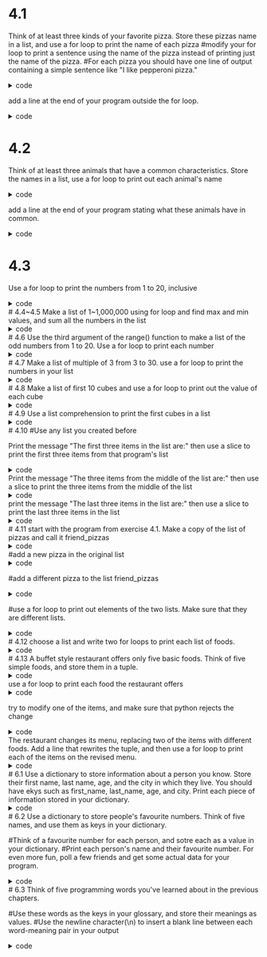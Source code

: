 # 4.1 
Think of at least three kinds of your favorite pizza. Store these pizzas name in a list, and use a for loop to print the name of each pizza
#modify your for loop to print a sentence using the name of the pizza instead of printing just the name of the pizza. 
#For each pizza you should have one line of output containing a simple sentence like "I like pepperoni pizza."

<details>
  <summary>code</summary>
  
  ```
  favorite_pizzas = ["Cheese pizza", "Sweet potato pizza", "Big pizza"]
  for a in favorite_pizzas:
      print(a)
      print("I like {}.".format(a))
  ```
</details>

add a line at the end of your program outside the for loop.

<details>
  <summary>code</summary>
  
  ```
  print("I love pizza!")
  ```
</details>

# 4.2

Think of at least three animals that have a common characteristics. Store the names in a list, use a for loop to print out each animal's name
<details>
  <summary>code</summary>
  
  ```
  animals = ["lion", "zebra", "cheetah"]
  for animal in animals:
    print(animal)

  #modify your program to print a statement about each animal, such as a dog would make a great pet.
    print(f"{animal} is strong")
  ```
</details>

add a line at the end of your program stating what these animals have in common.
<details>
  <summary>code</summary>
  
  ```
  animals = ["lion", "zebra", "cheetah"]
  for animal in animals:
    print(animal)

  print("These animals are in Africa")
  ```
</details>

# 4.3
Use a for loop to print the numbers from 1 to 20, inclusive
<details>
  <summary>code</summary>
  ```
  for number in range(1,21):
    print(number)
  ```
</details>
# 4.4~4.5 
Make a list of 1~1,000,000 using for loop and find max and min values, and sum all the numbers in the list
<details>
  <summary>code</summary>
  ```
  n = []
  for number in range(1,1000001):
    n.append(number)
  print(n,min(n),max(n),sum(n))
  ```
</details>  
# 4.6 
Use the third argument of the range() function to make a list of the odd numbers from 1 to 20. Use a for loop to print each number
<details>
  <summary>code</summary>
  ```
  print(list(range(1,21,2)))
  ```
</details>
# 4.7 
Make a list of multiple of 3 from 3 to 30. use a for loop to print the numbers in your list
<details>
  <summary>code</summary>
  ```
  threes = []
  for a in range(3,31):
   if (a % 3 == 0):
      threes.append(a)
  print(threes)
  ```
</details>
# 4.8 
Make a list of first 10 cubes and use a for loop to print out the value of each cube
<details>
  <summary>code</summary>
  ```
  cubes = []
  for cube in range(1,11):
   cubes.append(cube**3)
  print(cubes)
  ```
</details>
# 4.9 
Use a list comprehension to print the first cubes in a list
<details>
  <summary>code</summary>
  ```
  cubes_list_comprehension = [cube**3 for cube in range(1,11)]
  print(cubes_list_comprehension)
  ```
</details>
# 4.10 
#Use any list you created before

Print the message "The first three items in the list are:" then use a slice to print the first three items from that program's list
<details>
  <summary>code</summary>
  ```
  print("The first three items in the list are:")
  print(cubes_list_comprehension[:3])
  ```
</details>
Print the message "The three items from the middle of the list are:" then use a slice to print the three items from the middle of the list
<details>
  <summary>code</summary>
  ```
  print("The three items from the middle of the list are:")
  print(cubes_list_comprehension[2:5])
  ```
</details>
print the message "The last three items in the list are:" then use a slice to print the last three items in the list
<details>
  <summary>code</summary>
  ```
  print("The last three items in the list are:")
  print(cubes_list_comprehension[-3:])
  ```
</details>
# 4.11
start with the program from exercise 4.1. Make a copy of the list of pizzas and call it friend_pizzas
<details>
  <summary>code</summary>
  ```
  print(favorite_pizzas)
  friend_pizzas = favorite_pizzas[:]
  ```
</details>
#add a new pizza in the original list 
<details>
  <summary>code</summary>
  ```
  favorite_pizzas.append("Spinach pizza")
  ```
</details>

#add a different pizza to the list friend_pizzas
<details>
  <summary>code</summary>
  ```
  friend_pizzas.append("Pepperoni pizza")
  ```
</details>

#use a for loop to print out elements of the two lists. Make sure that they are different lists.
<details>
  <summary>code</summary>
  ```
  print("This is original pizza list : "+ str(favorite_pizzas))
  print("This is a new list : " + str(friend_pizzas))
  ```
</details>
# 4.12
choose a list and write two for loops to print each list of foods.
<details>
  <summary>code</summary>
  ```
  for pizza in favorite_pizzas:
    print(pizza)
  for pizza in friend_pizzas:
    print(pizza)
  ```
</details>
# 4.13
A buffet style restaurant offers only five basic foods. Think of five simple foods, and store them in a tuple.
<details>
  <summary>code</summary>
  ```
  fivefoods = ("Kimchi", "Soft tofu spicy soup", "Spagehtti", "Chicken", "Pizza")
  ```
</details>
use a for loop to print each food the restaurant offers
<details>
  <summary>code</summary>
  ```
  for food in fivefoods:
    print(food)
  ```
</details>

try to modify one of the items, and make sure that python rejects the change
<details>
  <summary>code</summary>
  ```
  fivefoods[0] = "Dumpling"
  ```
</details>
The restaurant changes its menu, replacing two of the items with different foods.
Add a line that rewrites the tuple, and then use a for loop to print each of the items on the revised menu.
<details>
  <summary>code</summary>
  ```
  fivefoods = ("Kimchi","Soft tofu spicy soup", "Hamburger", "Chicken", "Soda")
  for food in fivefoods:
    print(food)
  ```
</details>
# 6.1
Use a dictionary to store information about a person you know. Store their first name, last name, age, and the city in which they live.
You should have ekys such as first_name, last_name, age, and city.
Print each piece of information stored in your dictionary.
<details>
  <summary>code</summary>
  ```
  personal_info = {"first_name":"Robertson", "last_name":"Fox", "age": 70, "city":"Long Beach"}
  print(personal_info["first_name"])                            #Robertson
  print(personal_info["last_name"])                             #Fox
  print(personal_info["age"])                                   #70
  print(personal_info["city"])                                  #Long Beach
  ```
</details>
# 6.2 
Use a dictionary to store people's favourite numbers. Think of five names, and use them as keys in your dictionary.

#Think of a favourite number for each person, and sotre each as a value in your dictionary.
#Print each person's name and their favourite number. For even more fun, poll a few friends and get some actual data for your program.
<details>
  <summary>code</summary>
  ```
  favourite_number = {"Remy":23, "Jin":29, "Ricky": 77, "Alyssa":7,}
  favourite_number["Raveena"] = 50
  print(favourite_number)                                         #{'Remy': 23, 'Jin': 29, 'Ricky': 77, 'Alyssa': 7, 'Raveena': 50}
  ```
</details>
# 6.3 
Think of five programming words you've learned about in the previous chapters.

#Use these words as the keys in your glossary, and store their meanings as values.
#Use the newline character(\n) to insert a blank line between each word-meaning pair in your output
<details>
  <summary>code</summary>
  ```
  five_programming_languages = {
    "dictionaries":"A collection of key-value pairs.",
    "To make a numerical lists, What function is the best? : ":"range()\n",
    "How to decide whether I should use pop() or del :":"If I want to use the removed item use pop(),\n if I don't want to use it anyway, use del.\n",
    "How to copy the whole list using indexing? : ":"[:]\n",
    "How to access value in a dictionary?(2 ways) : ":"1. dictionary_name[key]\n2. dictionary_name.get(key,\"No value exists\")",
    }
  ```
</details>
